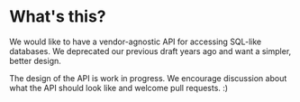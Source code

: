 # What's this?

We would like to have a vendor-agnostic API for accessing SQL-like databases. We deprecated our
previous draft years ago and want a simpler, better design.

The design of the API is work in progress. We encourage discussion about what the API should look
like and welcome pull requests. :)